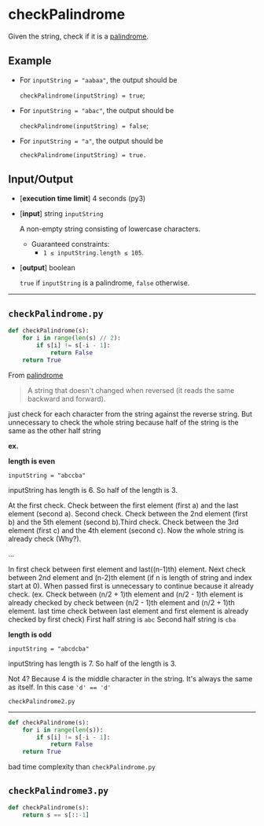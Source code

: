 # checkPalindrome

Given the string, check if it is a [<ins>palindrome<ins/>](./PALINDROME.MD).

## Example

* For `inputString = "aabaa"`, the output should be 
  
    `checkPalindrome(inputString) = true`;

* For `inputString = "abac"`, the output should be 
  
    `checkPalindrome(inputString) = false`;

* For `inputString = "a"`, the output should be
  
    `checkPalindrome(inputString) = true.`

## Input/Output

* [**execution time limit**] 4 seconds (py3)
* [**input**] string `inputString` 
    
    A non-empty string consisting of lowercase characters.

    * Guaranteed constraints:
      * `1 ≤ inputString.length ≤ 105`.
* [**output**] boolean
    
    `true` if `inputString` is a palindrome, `false` otherwise.


---

`checkPalindrome.py`
---
```python
def checkPalindrome(s):
    for i in range(len(s) // 2):
        if s[i] != s[-i - 1]:
            return False
    return True
```
From [<ins>palindrome<ins/>](./PALINDROME.MD)
> A string that doesn't changed when reversed (it reads the same backward and forward).

just check for each character from the string against the reverse string. But unnecessary to check the whole string because half of the string is the same as the other half
string

**ex.**

**length is even**

`inputString = "abccba"` 

inputString has length is 6. So half of the length is 3. 


At the first check. Check between the first element (first a) and the last element (second a). Second check. Check between the 2nd element (first b) and the 5th element (second b).Third check. Check between the 3rd element (first c) and the 4th element (second c). Now the whole string is already check (Why?).


...


In first check between first element and last((n-1)th) element. Next check between 2nd element and (n-2)th element (if n is length of string and index start at 0). When passed first is unnecessary to continue because it already check. (ex. Check between (n/2 + 1)th element and (n/2 - 1)th element is already checked by check between (n/2 - 1)th element and (n/2 + 1)th element. last time check between last element and first element is already checked by first check)
First half string is `abc`
Second half string is `cba`

**length is odd**

`inputString = "abcdcba"` 

inputString has length is 7. So half of the length is 3. 

Not 4? Because 4 is the middle character in the string. It's always the same as itself. In this case `'d' == 'd'`





`checkPalindrome2.py`


---
```python
def checkPalindrome(s):
    for i in range(len(s)):
        if s[i] != s[-i - 1]:
            return False
    return True
```

bad time complexity than `checkPalindrome.py`

`checkPalindrome3.py`
---
```python
def checkPalindrome(s):
    return s == s[::-1]
```
